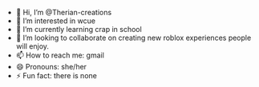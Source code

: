 - 👋 Hi, I’m @Therian-creations
- 👀 I’m interested in wcue
- 🌱 I’m currently learning crap in school
- 💞️ I’m looking to collaborate on creating new roblox experiences people will enjoy.
- 📫 How to reach me: gmail
- 😄 Pronouns: she/her
- ⚡ Fun fact: there is none

<!---
Therian-creations/Therian-creations is a ✨ special ✨ repository because its `README.md` (this file) appears on your GitHub profile.
You can click the Preview link to take a look at your changes.
--->
